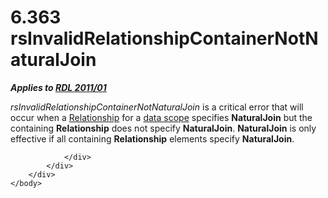 <html dir="LTR" xmlns:mshelp="http://msdn.microsoft.com/mshelp" xmlns:ddue="http://ddue.schemas.microsoft.com/authoring/2003/5" xmlns:xlink="http://www.w3.org/1999/xlink" xmlns:tool="http://www.microsoft.com/tooltip">
    <head>
        <meta http-equiv="Content-Type" content="text/html; CHARSET=utf-8"></meta>
        <meta name="save" content="history"></meta>
        <title>6.363 rsInvalidRelationshipContainerNotNaturalJoin</title>
        <xml>
            <mshelp:toctitle title="6.363 rsInvalidRelationshipContainerNotNaturalJoin"></mshelp:toctitle>
            <mshelp:rltitle title="[MS-RDL]: rsInvalidRelationshipContainerNotNaturalJoin"></mshelp:rltitle>
            <mshelp:keyword index="A" term="679f30f9-587f-437d-84a7-154d725f902b"></mshelp:keyword>
            <mshelp:attr name="DCSext.ContentType" value="open specification"></mshelp:attr>
            <mshelp:attr name="AssetID" value="679f30f9-587f-437d-84a7-154d725f902b"></mshelp:attr>
            <mshelp:attr name="TopicType" value="kbRef"></mshelp:attr>
            <mshelp:attr name="DCSext.Title" value="[MS-RDL]: rsInvalidRelationshipContainerNotNaturalJoin" />
        </xml>
    </head>
    <body>
        <div id="header">
            <h1 class="heading">6.363 rsInvalidRelationshipContainerNotNaturalJoin</h1>
        </div>
        <div id="mainSection">
            <div id="mainBody">
                <div id="allHistory" class="saveHistory"></div>
                <div id="sectionSection0" class="section" name="collapseableSection">
                    

<p><b><i>Applies to </i></b><a href="bf2bab1a-b608-4bcc-b718-1cc1baa9579c.htm"><b><i>RDL 2011/01</i></b></a></p>

<p><i>rsInvalidRelationshipContainerNotNaturalJoin</i> is a
critical error that will occur when a <a href="6d1c77e5-1573-4ad6-8d2a-c507411ad94b.htm">Relationship</a> for a <a href="b2482b3f-74ab-4ca8-a9e5-c07955011743.htm#gt_daf31342-2ed1-4d21-98fa-580f65d37984">data scope</a> specifies <b>NaturalJoin</b>
but the containing <b>Relationship</b> does not specify <b>NaturalJoin</b>. <b>NaturalJoin</b>
is only effective if all containing <b>Relationship</b> elements specify <b>NaturalJoin</b>.</p>


                </div>
            </div>
        </div>
    </body>
</html>